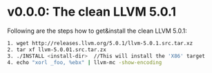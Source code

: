 # v0.0.0: The clean LLVM 5.0.1
Following are the steps how to get&amp;install the clean LLVM 5.0.1:
```bash
1. wget http://releases.llvm.org/5.0.1/llvm-5.0.1.src.tar.xz
2. tar xf llvm-5.0.01.src.tar.zx
3. ./INSTALL <install-dir>  //This will install the 'X86' target
4. echo "xorl _foo, %ebx" | llvm-mc -show-encoding
```
